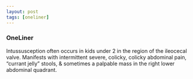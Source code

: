 ```yaml
---
layout: post
tags: [oneliner]
---
```



### OneLiner

Intussusception often occurs in kids under 2 in the region of the ileocecal valve. Manifests with intermittent severe, colicky, colicky abdominal pain, “currant jelly” stools, & sometimes a palpable mass in the right lower abdominal quadrant.
